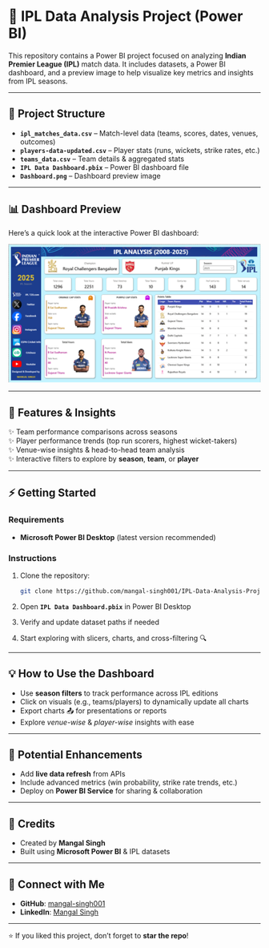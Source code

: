 # 🏏 IPL Data Analysis Project (Power BI)

This repository contains a Power BI project focused on analyzing **Indian Premier League (IPL)** match data. It includes datasets, a Power BI dashboard, and a preview image to help visualize key metrics and insights from IPL seasons.

---

## 📂 Project Structure

- **`ipl_matches_data.csv`** – Match-level data (teams, scores, dates, venues, outcomes)  
- **`players-data-updated.csv`** – Player stats (runs, wickets, strike rates, etc.)  
- **`teams_data.csv`** – Team details & aggregated stats  
- **`IPL Data Dashboard.pbix`** – Power BI dashboard file  
- **`Dashboard.png`** – Dashboard preview image  

---

## 📊 Dashboard Preview

Here’s a quick look at the interactive Power BI dashboard:  

![IPL Dashboard](Dashboard.png)

---

## 🚀 Features & Insights

✨ Team performance comparisons across seasons  
✨ Player performance trends (top run scorers, highest wicket-takers)  
✨ Venue-wise insights & head-to-head team analysis  
✨ Interactive filters to explore by **season**, **team**, or **player**  

---

## ⚡ Getting Started

### Requirements  
- **Microsoft Power BI Desktop** (latest version recommended)

### Instructions  
1. Clone the repository:
   ```bash
   git clone https://github.com/mangal-singh001/IPL-Data-Analysis-Project-Power-BI.git
   ````

2. Open **`IPL Data Dashboard.pbix`** in Power BI Desktop
3. Verify and update dataset paths if needed
4. Start exploring with slicers, charts, and cross-filtering 🔍

---

## 💡 How to Use the Dashboard

* Use **season filters** to track performance across IPL editions
* Click on visuals (e.g., teams/players) to dynamically update all charts
* Export charts 📤 for presentations or reports
* Explore *venue-wise* & *player-wise* insights with ease

---

## 🔮 Potential Enhancements

* Add **live data refresh** from APIs
* Include advanced metrics (win probability, strike rate trends, etc.)
* Deploy on **Power BI Service** for sharing & collaboration

---

## 🙌 Credits

* Created by **Mangal Singh**
* Built using **Microsoft Power BI** & IPL datasets

---

## 🔗 Connect with Me

* **GitHub**: [mangal-singh001](https://github.com/mangal-singh001)
* **LinkedIn**: [Mangal Singh](https://www.linkedin.com/in/mangal-singh001/)

---

⭐ If you liked this project, don’t forget to **star the repo**!

```

